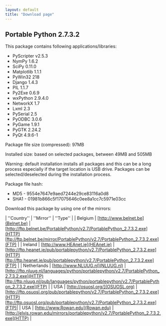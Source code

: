 ```yaml
---
layout: default
title: "Download page"
---
```

## Portable Python 2.7.3.2

This package contains following applications/libraries:

* PyScripter v2.5.3
* NymPy 1.6.2
* SciPy 0.11.0
* Matplotlib 1.1.1
* PyWin32 218
* Django 1.4.3
* PIL 1.1.7
* Py2Exe 0.6.9
* wxPython 2.9.4.0
* NetworkX 1.7
* Lxml 2.3
* PySerial 2.5
* PyODBC 3.0.6
* PyGame 1.9.1
* PyGTK 2.24.2
* PyQt 4.9.6-1

Package file size (compressed): 97MB

Installed size: based on selected packages, between 49MB and 505MB

Warning: default installation installs all packages and this can be a long process especially if the target location is USB drive. Packages can be selected/deselected during the installation process.

Package file hash:
* MD5 - 9554e7647e9aed7244e29ce83116a0d8
* SHA1 - 01981b866c5f17075646c0ee8a1cc7c5971e03cc

Download this package by using one of the mirrors:

| ''Country'' | ''Mirror'' | ''Type'' |
| Belgium | [http://www.belnet.be](Belnet.be) | [http://ftp.belnet.be/PortablePython/v2.7/PortablePython_2.7.3.2.exe](HTTP) [ftp://ftp.belnet.be/mirror/PortablePython/v2.7/PortablePython_2.7.3.2.exe](FTP) |
| Ireland | [http://www.HEAnet.ie](HEAnet.ie) | [http://ftp.heanet.ie/pub/portablepython/v2.7/PortablePython_2.7.3.2.exe](HTTP) [ftp://ftp.heanet.ie/pub/portablepython/v2.7/PortablePython_2.7.3.2.exe](FTP) |
| Netherlands | [http://www.NLUUG.nl](NLUUG.nl) | [http://ftp.nluug.nl/languages/python/portablepython/v2.7/PortablePython_2.7.3.2.exe](HTTP) [ftp://ftp.nluug.nl/pub/languages/python/portablepython/v2.7/PortablePython_2.7.3.2.exe](FTP) |
| USA | [http://osuosl.org/](OSUOSL.org) | [http://ftp.osuosl.org/pub/portablepython/v2.7/PortablePython_2.7.3.2.exe](HTTP) [ftp://ftp.osuosl.org/pub/portablepython/v2.7/PortablePython_2.7.3.2.exe](FTP)|
| USA | [http://www.Rowan.edu](Rowan.edu) | [http://elvis.rowan.edu/mirrors/portablepython/v2.7/PortablePython_2.7.3.2.exe](HTTP) |
